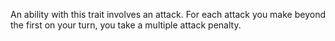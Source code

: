 An ability with this trait involves an attack. For each attack you make beyond the first on your turn, you take a multiple attack penalty.
